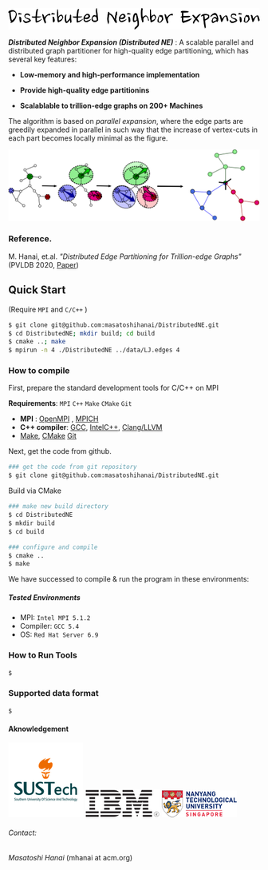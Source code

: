 ![DNE](pics/DNE_logo.png)

__*Distributed Neighbor Expansion (Distributed NE)*__ : A scalable parallel and distributed graph partitioner for high-quality edge partitioning, which has several key features:

- __Low-memory and high-performance implementation__
- __Provide high-quality edge partitionins__

- __Scalablable to trillion-edge graphs on 200+ Machines__

The algorithm is based on  _parallel expansion_, where the edge parts are greedily expanded in parallel in such way that the increase of vertex-cuts in each part becomes locally minimal as the figure. 

![expansion](pics/ParallelExpansion.png)    

### Reference.

M. Hanai, et.al. *"Distributed Edge Partitioning for Trillion-edge Graphs"* (PVLDB 2020, [Paper](https://arxiv.org/pdf/1908.05855.pdf))

## Quick Start

 (Require `MPI` and `C/C++` )

```bash
$ git clone git@github.com:masatoshihanai/DistributedNE.git
$ cd DistributedNE; mkdir build; cd build
$ cmake ..; make
$ mpirun -n 4 ./DistributedNE ../data/LJ.edges 4
```

### How to compile

First, prepare the standard development tools for C/C++ on MPI

__Requirements__: `MPI` `C++`  `Make` `CMake` `Git`

- __MPI__ : [OpenMPI](https://www.open-mpi.org/) , [MPICH](https://www.mpich.org/)
- __C++ compiler__: [GCC](https://gcc.gnu.org/install/), [IntelC++](https://software.intel.com/en-us/c-compilers), [Clang/LLVM](https://clang.llvm.org/index.html)
- [Make](https://www.gnu.org/software/make/), [CMake](https://cmake.org/) [Git](https://git-scm.com/)

Next, get the code from github.

```bash
### get the code from git repository
$ git clone git@github.com:masatoshihanai/DistributedNE.git
```

Build via CMake

```bash
### make new build directory
$ cd DistributedNE
$ mkdir build
$ cd build
```

```bash
### configure and compile
$ cmake ..
$ make
```

We have successed to compile & run the program in these environments:

##### Tested Environments

- MPI:  `Intel MPI 5.1.2`
- Compiler: `GCC 5.4`
- OS: `Red Hat Server 6.9`

### How to Run Tools

```bash
$
```



### Supported data format

``` bash
$
```



#### Aknowledgement

![SUStech](pics/sustech.png)  ![IBM](pics/IBM.png) ![NTU](pics/NTU.png) 

###### Contact: 

_Masatoshi Hanai_ (mhanai at acm.org)